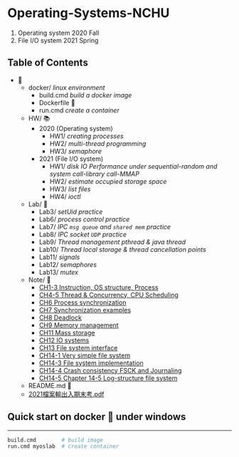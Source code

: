 # Operating-Systems-NCHU

1. Operating system 2020 Fall
2. File I/O system 2021 Spring

## Table of Contents
+ :file_folder:
    + docker/ *linux environment*
      + build.cmd *build a docker image*
      + Dockerfile :whale:
      + run.cmd *create a container*
    + HW/ :books:
      + 2020 (Operating system)
        + HW1/ *creating processes*
        + HW2/ *multi-thread programming*
        + HW3/ *semaphore*
      + 2021 (File I/O system)
        + HW1/ *disk IO Performance under sequential-random and system call-library call-MMAP*
        + HW2/ *estimate occupied storage space*
        + HW3/ *list files*
        + HW4/ *ioctl*
    + Lab/ :microscope:
      + Lab3/ *setUid practice*
      + Lab6/ *process control practice*
      + Lab7/ *IPC `msg queue` and `shared mem` practice*
      + Lab8/ *IPC socket `UDP` practice*
      + Lab9/ *Thread management pthread & java thread*
      + Lab10/ *Thread local storage & thread cancellation points*
      + Lab11/ *signals*
      + Lab12/ *semaphores*
      + Lab13/ *mutex*
    + Note/ :notebook:
      + [CH1-3 Instruction, OS structure, Process](https://github.com/liao2000/Operating-Systems-NCHU/blob/main/Notes/CH1-3.md)
      + [CH4-5 Thread & Concurrency, CPU Scheduling](https://github.com/liao2000/Operating-Systems-NCHU/blob/main/Notes/CH4-5.md)
      + [CH6 Process synchronization](https://github.com/liao2000/Operating-Systems-NCHU/blob/main/Notes/Chapter%206%20Process%20synchronization.md)
      + [CH7 Synchronization examples](https://github.com/liao2000/Operating-Systems-NCHU/blob/main/Notes/Chapter%207%20Synchronization%20examples.md)
      + [CH8 Deadlock](https://github.com/liao2000/Operating-Systems-NCHU/blob/main/Notes/Chapter%208%20Deadlock.md)
      + [CH9 Memory management](https://github.com/liao2000/Operating-Systems-NCHU/blob/main/Notes/Chapter%209%20Memory%20management.md)
      + [CH11 Mass storage](https://github.com/liao2000/Operating-Systems-NCHU/blob/main/Notes/Chapter%2011%20Mass%20storage.md)
      + [CH12 IO systems](https://github.com/liao2000/Operating-Systems-NCHU/blob/main/Notes/Chapter%2012%20IO%20systems.md)
      + [CH13 File system interface](https://github.com/liao2000/Operating-Systems-NCHU/blob/main/Notes/Chapter%2013%20File%20system%20interface.md)
      + [CH14-1 Very simple file system](https://github.com/liao2000/Operating-Systems-NCHU/blob/main/Notes/Chapter%2014-1%20Very%20simple%20file%20system.md)
      + [CH14-3 File system implementation](https://github.com/liao2000/Operating-Systems-NCHU/blob/main/Notes/Chapter%2014-3%20File%20system%20implementation.md)
      + [CH14-4 Crash consistency FSCK and Journaling](https://github.com/liao2000/Operating-Systems-NCHU/blob/main/Notes/Chapter%2014-4%20Crash%20consistency%20FSCK%20and%20Journaling.md)
      + [CH14-5 Chapter 14-5 Log-structure file system](https://github.com/liao2000/Operating-Systems-NCHU/blob/main/Notes/Chapter%2014-5%20Log-structure%20file%20system.md)
    + README.md :book:
    + [2021檔案輸出入期末考.pdf]()

## Quick start on docker :whale: under windows

---

```sh
build.cmd        # build image
run.cmd myoslab  # create container
```
